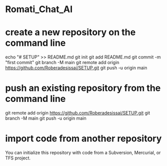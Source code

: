 # Romati_Chat_AI

# create a new repository on the command line
echo "# SETUP" >> README.md
git init
git add README.md
git commit -m "first commit"
git branch -M main
git remote add origin https://github.com/Roberadesissai/SETUP.git
git push -u origin main

# push an existing repository from the command line
git remote add origin https://github.com/Roberadesissai/SETUP.git
git branch -M main
git push -u origin main
# import code from another repository
You can initialize this repository with code from a Subversion, Mercurial, or TFS project.
